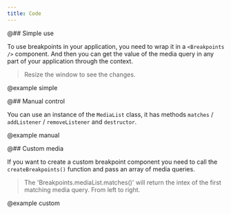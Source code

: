 ```yaml
---
title: Code
---
```


@## Simple use

To use breakpoints in your application, you need to wrap it in a `<Breakpoints />` component.
And then you can get the value of the media query in any part of your application through the context.

> Resize the window to see the changes.

@example simple

@## Manual control

You can use an instance of the `MediaList` class, it has methods `matches` / `addListener` / `removeListener` and `destructor`.

@example manual

@## Custom media

If you want to create a custom breakpoint component you need to call the `createBreakpoints()` function and pass an array of media queries.

> The 'Breakpoints.mediaList.matches()' will return the intex of the first matching media query. From left to right.

@example custom
